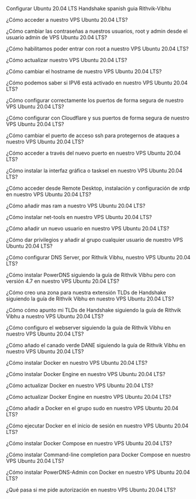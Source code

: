 Configurar Ubuntu 20.04 LTS Handshake spanish guia Rithvik-Vibhu

¿Cómo acceder a nuestro VPS Ubuntu 20.04 LTS?

¿Cómo cambiar las contraseñas a nuestros usuarios, root y admin desde el usuario admin de VPS Ubuntu 20.04 LTS?

¿Cómo habilitamos poder entrar con root a nuestro VPS Ubuntu 20.04 LTS?

¿Cómo actualizar nuestro VPS Ubuntu 20.04 LTS?

¿Cómo cambiar el hostname de nuestro VPS Ubuntu 20.04 LTS?

¿Cómo podemos saber si IPV6 está activado en nuestro VPS Ubuntu 20.04 LTS?

¿Cómo configurar correctamente los puertos de forma segura de nuestro VPS Ubuntu 20.04 LTS?

¿Cómo configurar con Cloudflare y sus puertos de forma segura de nuestro VPS Ubuntu 20.04 LTS?

¿Cómo cambiar el puerto de acceso ssh para protegernos de ataques a nuestro VPS Ubuntu 20.04 LTS?

¿Cómo acceder a través del nuevo puerto en nuestro VPS Ubuntu 20.04 LTS?

¿Cómo instalar la interfaz gráfica o tasksel en nuestro VPS Ubuntu 20.04 LTS?

¿Cómo acceder desde Remote Desktop, instalación y configuración de xrdp en nuestro VPS Ubuntu 20.04 LTS?

¿Cómo añadir mas ram a nuestro VPS Ubuntu 20.04 LTS?

¿Cómo instalar net-tools en nuestro VPS Ubuntu 20.04 LTS?

¿Cómo añadir un nuevo usuario en nuestro VPS Ubuntu 20.04 LTS?

¿Cómo dar privilegios y añadir al grupo cualquier usuario de nuestro VPS Ubuntu 20.04 LTS?

¿Cómo configurar DNS Server, por Rithvik Vibhu, nuestro VPS Ubuntu 20.04 LTS?

¿Cómo instalar PowerDNS siguiendo la guía de Rithvik Vibhu pero con versión 4.7 en nuestro VPS Ubuntu 20.04 LTS?

¿Cómo creo una zona para nuestra extensión TLDs de Handshake siguiendo la guía de Rithvik Vibhu en nuestro VPS Ubuntu 20.04 LTS?

¿Cómo cómo apunto mi TLDs de Handshake siguiendo la guía de Rithvik Vibhu a nuestro VPS Ubuntu 20.04 LTS?

¿Cómo configuro el webserver siguiendo la guía de Rithvik Vibhu en nuestro VPS Ubuntu 20.04 LTS?

¿Cómo añado el canado verde DANE siguiendo la guía de Rithvik Vibhu en nuestro VPS Ubuntu 20.04 LTS?

¿Cómo instalar Docker en nuestro VPS Ubuntu 20.04 LTS?

¿Cómo instalar Docker Engine en nuestro VPS Ubuntu 20.04 LTS?

¿Cómo actualizar Docker en nuestro VPS Ubuntu 20.04 LTS?

¿Cómo actualizar Docker Engine en nuestro VPS Ubuntu 20.04 LTS?

¿Cómo añadir a Docker en el grupo sudo en nuestro VPS Ubuntu 20.04 LTS?

¿Cómo ejecutar Docker en el inicio de sesión en nuestro VPS Ubuntu 20.04 LTS?

¿Cómo instalar Docker Compose en nuestro VPS Ubuntu 20.04 LTS?

¿Cómo instalar Command-line completion para Docker Compose en nuestro VPS Ubuntu 20.04 LTS?

¿Cómo instalar PowerDNS-Admin con Docker en nuestro VPS Ubuntu 20.04 LTS?

¿Qué pasa si me pide autorización en nuestro VPS Ubuntu 20.04 LTS?
